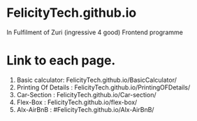 # FelicityTech.github.io
In Fulfilment of Zuri (ingressive 4 good) Frontend programme 
# Link to each page. 
1. Basic calculator: FelicityTech.github.io/BasicCalculator/
2. Printing Of Details : FelicityTech.github.io/PrintingOFDetails/
3. Car-Section : FelicityTech.github.io/Car-section/
4. Flex-Box : FelicityTech.github.io/flex-box/
5. Alx-AirBnB : #FelicityTech.github.io/Alx-AirBnB/
